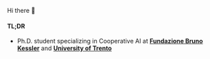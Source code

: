 Hi there 👋

#### TL;DR

- Ph.D. student specializing in Cooperative AI at **[Fundazione Bruno Kessler](https://www.fbk.eu/en/)** and **[University of Trento](https://www.unitn.it/en)**
